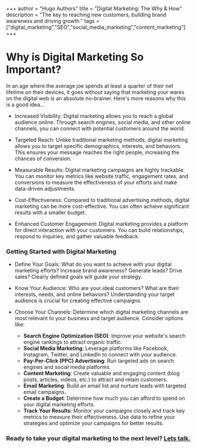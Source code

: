 +++
author = "Hugo Authors"
title = "Digital Marketing: The Why & How"
description = "The key to reaching new customers, building brand awareness and driving growth."
tags = ["digital_marketing","SEO","social_media_marketing","content_marketing"]
+++

# Why is Digital Marketing So Important?

In an age where the average joe spends at least a quarter of their net lifetime on their devices, it goes without saying that marketing your wares on the digital web is an absolute no-brainer. Here's more reasons why this is a good idea...

* Increased Visibility: Digital marketing allows you to reach a global audience online. Through search engines, social media, and other online channels, you can connect with potential customers around the world.

* Targeted Reach: Unlike traditional marketing methods, digital marketing allows you to target specific demographics, interests, and behaviors. This ensures your message reaches the right people, increasing the chances of conversion.   

* Measurable Results: Digital marketing campaigns are highly trackable. You can monitor key metrics like website traffic, engagement rates, and conversions to measure the effectiveness of your efforts and make data-driven adjustments.

* Cost-Effectiveness: Compared to traditional advertising methods, digital marketing can be more cost-effective. You can often achieve significant results with a smaller budget.

* Enhanced Customer Engagement: Digital marketing provides a platform for direct interaction with your customers. You can build relationships, respond to inquiries, and gather valuable feedback.

### Getting Started with Digital Marketing

* Define Your Goals: What do you want to achieve with your digital marketing efforts? Increase brand awareness? Generate leads? Drive sales? Clearly defined goals will guide your strategy.   

* Know Your Audience: Who are your ideal customers? What are their interests, needs, and online behaviors? Understanding your target audience is crucial for creating effective campaigns.

* Choose Your Channels: Determine which digital marketing channels are most relevant to your business and target audience. Consider options like:
    * **Search Engine Optimization (SEO)**: Improve your website's search engine rankings to attract organic traffic.
    * **Social Media Marketing**: Leverage platforms like Facebook, Instagram, Twitter, and LinkedIn to connect with your audience.
    * **Pay-Per-Click (PPC) Advertising**: Run targeted ads on search engines and social media platforms.
    * **Content Marketing**: Create valuable and engaging content (blog posts, articles, videos, etc.) to attract and retain customers.
    * **Email Marketing**: Build an email list and nurture leads with targeted email campaigns.
    * **Create a Budget**: Determine how much you can afford to spend on your digital marketing efforts.
    * **Track Your Results**: Monitor your campaigns closely and track key metrics to measure their effectiveness. Use data to refine your strategies and optimize your campaigns for better results.

### Ready to take your digital marketing to the next level? [Lets talk.](/contact)